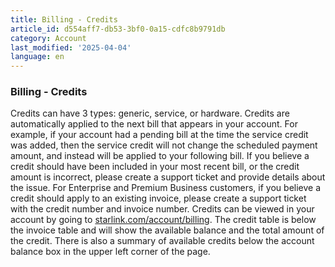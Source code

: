 ```yaml
---
title: Billing - Credits
article_id: d554aff7-db53-3bf0-0a15-cdfc8b9791db
category: Account
last_modified: '2025-04-04'
language: en
---
```


### Billing - Credits
Credits can have 3 types: generic, service, or hardware.
Credits are automatically applied to the next bill that appears in your account. For example, if your account had a pending bill at the time the service credit was added, then the service credit will not change the scheduled payment amount, and instead will be applied to your following bill.
If you believe a credit should have been included in your most recent bill, or the credit amount is incorrect, please create a support ticket and provide details about the issue. For Enterprise and Premium Business customers, if you believe a credit should apply to an existing invoice, please create a support ticket with the credit number and invoice number.
Credits can be viewed in your account by going to [starlink.com/account/billing](https://www.starlink.com/support/article/<https:/www.starlink.com/account/billing>). The credit table is below the invoice table and will show the available balance and the total amount of the credit. There is also a summary of available credits below the account balance box in the upper left corner of the page.